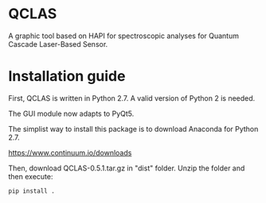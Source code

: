 # QCLAS
A graphic tool based on HAPI for spectroscopic analyses for Quantum Cascade Laser-Based Sensor.

# Installation guide

First, QCLAS is written in Python 2.7. A valid version of Python 2 is needed.

The GUI module now adapts to PyQt5. 

The simplist way to install this package is to download Anaconda for Python 2.7. 

https://www.continuum.io/downloads

Then, download QCLAS-0.5.1.tar.gz in "dist" folder. Unzip the folder and then execute:

    pip install .
    
